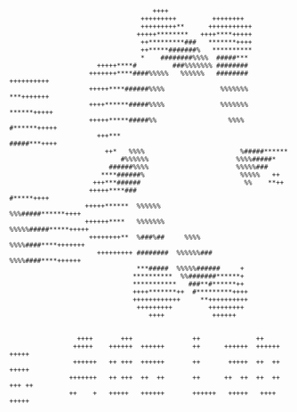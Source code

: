                                                                                                     
                                                                                                    
                                                                                                    
                                        ++++                                                        
                                     +++++++++         ++++++++                                     
                                     +++++++++**      +++++++++++                                   
                                    +++++********   ++++****+++++                                   
                                     ++*********###   *******++++                                   
                                     ++*****#######%   **********                                   
                                     *    ########%%%%  #####***                                    
                          +++++****#         ###%%%%%%% ########                                    
                        +++++++****####%%%%%   %%%%%%   ######## ++++++++++                         
                        +++++****######%%%%              %%%%%%%   ***+++++++                       
                        ++++******#####%%%%              %%%%%%%  ******+++++                       
                        +++++*****#####%%                  %%%%  #******+++++                       
                          +++***                                #####***++++                        
                            ++*   %%%%                        %#####******                          
                                #%%%%%%                      %%%%#####*                             
                             ######%%%%                      %%%%%###                               
                           ****######%                        %%%%%   ++                            
                         +++***######                          %%    **++                           
                        +++++****###                             #*****++++                         
                       +++++******  %%%%%%                %%%#####******++++                        
                       ++++++****   %%%%%%%              %%%%%#####*****+++++                       
                        ++++++++**  %###%##     %%%%     %%%%####****+++++++                        
                          +++++++++ ########  %%%%%%###  %%%%####****++++++                         
                                    ***#####  %%%%%######     +                                     
                                   **********  %%#######******+                                     
                                   ***********   ###**#******++                                     
                                   ++++*******++  #*********++++                                    
                                   ++++++++++++     **++++++++++                                    
                                    +++++++++         +++++++++                                     
                                       ++++            ++++++                                       
                                                                                                    
                                                                                                    
                     ++++       +++               ++              ++                                
                    +++++    ++++++  ++++++       ++      ++++++  ++++++   +++++                    
                    ++++++   ++ +++  ++++++       ++       +++++  ++  ++   +++++                    
                   +++++++   ++ +++  ++  ++       ++      ++  ++  ++  ++  +++ ++                    
                   ++    +   +++++   ++++++       ++++++   +++++   ++++    +++++                    
                                                                                                    
                                                                                                    
                                                                                                    
                                                                                                    
